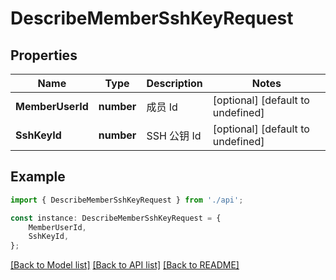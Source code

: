 # DescribeMemberSshKeyRequest


## Properties

Name | Type | Description | Notes
------------ | ------------- | ------------- | -------------
**MemberUserId** | **number** | 成员 Id | [optional] [default to undefined]
**SshKeyId** | **number** | SSH 公钥 Id | [optional] [default to undefined]

## Example

```typescript
import { DescribeMemberSshKeyRequest } from './api';

const instance: DescribeMemberSshKeyRequest = {
    MemberUserId,
    SshKeyId,
};
```

[[Back to Model list]](../README.md#documentation-for-models) [[Back to API list]](../README.md#documentation-for-api-endpoints) [[Back to README]](../README.md)
